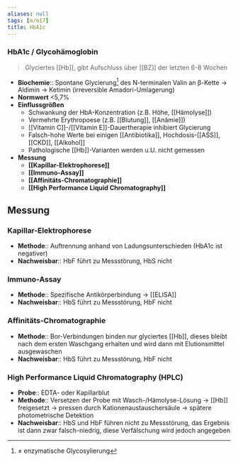 ```yaml
---
aliases: null
tags: [m/m17]
title: HbA1c
---
```

### HbA1c / Glycohämoglobin
> Glyciertes [[Hb]], gibt Aufschluss über [[BZ]] der letzten 6-8 Wochen
- **Biochemie**:: Spontane Glycierung[^1] des N-terminalen Valin an β-Kette → Aldimin → Ketimin (irreversible Amadori-Umlagerung)
- **Normwert** <5,7%
- **Einflussgrößen**
	- Schwankung der HbA-Konzentration (z.B. Höhe, [[Hämolyse]])
	- Vermehrte Erythropoese (z.B. [[Blutung]], [[Anämie]])
	- [[Vitamin C]]-/[[Vitamin E]]-Dauertherapie inhibiert Glycierung
	- Falsch-hohe Werte bei einigen [[Antibiotika]], Hochdosis-[[ASS]], [[CKD]], [[Alkohol]]
	- Pathologische [[Hb]]-Varianten werden u.U. nicht gemessen
- **Messung**
	- **[[Kapillar-Elektrophorese]]**
	- **[[Immuno-Assay]]**
	- **[[Affinitäts-Chromatographie]]**
	- **[[High Performance Liquid Chromatography]]**

## Messung
### Kapillar-Elektrophorese
- **Methode**:: Auftrennung anhand von Ladungsunterschieden (HbA1c ist negativer)
- **Nachweisbar**:: HbF führt zu Messstörung, HbS nicht
### Immuno-Assay
- **Methode**:: Spezifische Antikörperbindung → [[ELISA]]
- **Nachweisbar**:: HbS führt zu Messstörung, HbF nicht
### Affinitäts-Chromatographie
- **Methode**:: Bor-Verbindungen binden nur glyciertes [[Hb]], dieses bleibt nach dem ersten Waschgang erhalten und wird dann mit Elutionsmittel ausgewaschen
- **Nachweisbar**:: HbS führt zu Messstörung, HbF nicht
### High Performance Liquid Chromatography (HPLC)
- **Probe**:: EDTA- oder Kapillarblut
- **Methode**:: Versetzen der Probe mit Wasch-/Hämolyse-Lösung → [[Hb]] freigesetzt → pressen durch Kationenaustauschersäule → spätere photometrische Detektion
- **Nachweisbar**:: HbS und HbF führen nicht zu Messstörung, das Ergebnis ist dann zwar falsch-niedrig, diese Verfälschung wird jedoch angegeben


[^1]: ≠ enzymatische Glycosylierung